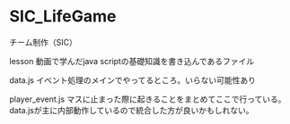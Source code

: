 # SIC_LifeGame
チーム制作（SIC）

lesson
動画で学んだjava scriptの基礎知識を書き込んであるファイル

data.js
イベント処理のメインでやってるところ。いらない可能性あり

player_event.js
マスに止まった際に起きることをまとめてここで行っている。data.jsが主に内部動作しているので統合した方が良いかもしれない。

